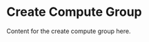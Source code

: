# Create Compute Group
[#yyu1631635579235]: #yyu1631635579235

Content for the create compute group here.

